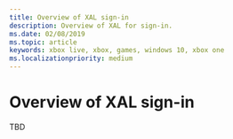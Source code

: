 ```yaml
---
title: Overview of XAL sign-in
description: Overview of XAL for sign-in.
ms.date: 02/08/2019
ms.topic: article
keywords: xbox live, xbox, games, windows 10, xbox one
ms.localizationpriority: medium
---
```

# Overview of XAL sign-in

TBD
